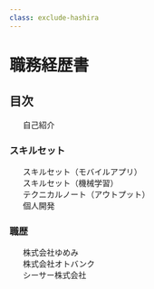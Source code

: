 ```yaml
---
class: exclude-hashira
---
```


# 職務経歴書

<nav id="toc" role="doc-toc">

## 目次

1. [自己紹介](00_00_profile.html)

### スキルセット

1. [スキルセット（モバイルアプリ）](10_00_skill-mobile.html)
1. [スキルセット（機械学習）](10_01_skill-ml.html)
1. [テクニカルノート（アウトプット）](20_00_technote.html)
1. [個人開発](30_00_hobby.html)

### 職歴

1. [株式会社ゆめみ](50_02_yumemi.html)
1. [株式会社オトバンク](50_01_otobank.html)
1. [シーサー株式会社](50_00_seesaa.html)
<!-- 1. [その他](50_99_others.html) -->

</nav>
